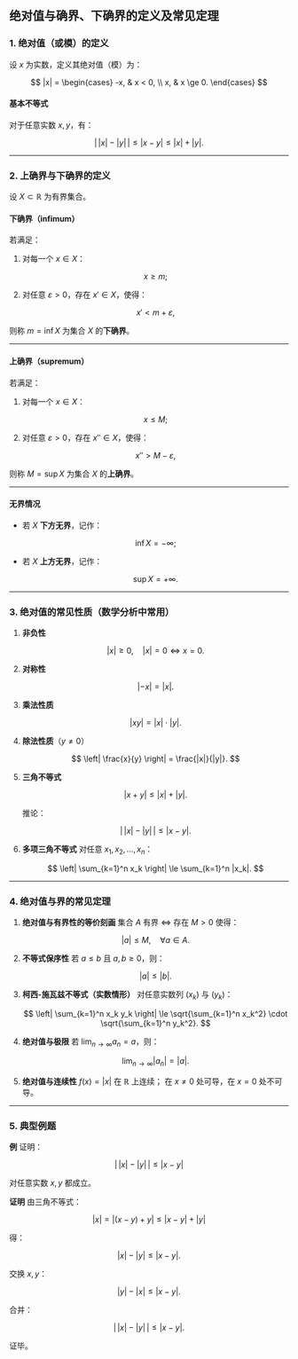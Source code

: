 
## 绝对值与确界、下确界的定义及常见定理

### 1. 绝对值（或模）的定义

设 $x$ 为实数，定义其绝对值（模）为：

$$
|x| =
\begin{cases}
-x, & x < 0, \\
x, & x \ge 0.
\end{cases}
$$

#### 基本不等式

对于任意实数 $x, y$，有：

$$
\big|\,|x| - |y|\,\big| \le |x - y| \le |x| + |y|.
$$

---

### 2. 上确界与下确界的定义

设 $X \subset \mathbb{R}$ 为有界集合。

#### 下确界（infimum）

若满足：

1. 对每一个 $x \in X$：

   $$
   x \ge m;
   $$
2. 对任意 $\varepsilon > 0$，存在 $x' \in X$，使得：

   $$
   x' < m + \varepsilon,
   $$

则称 $m = \inf X$ 为集合 $X$ 的**下确界**。

---

#### 上确界（supremum）

若满足：

1. 对每一个 $x \in X$：

   $$
   x \le M;
   $$
2. 对任意 $\varepsilon > 0$，存在 $x'' \in X$，使得：

   $$
   x'' > M - \varepsilon,
   $$

则称 $M = \sup X$ 为集合 $X$ 的**上确界**。

---

#### 无界情况

* 若 $X$ **下方无界**，记作：

  $$
  \inf X = -\infty;
  $$
* 若 $X$ **上方无界**，记作：

  $$
  \sup X = +\infty.
  $$

---

### 3. 绝对值的常见性质（数学分析中常用）

1. **非负性**

   $$
   |x| \ge 0, \quad |x| = 0 \iff x = 0.
   $$

2. **对称性**

   $$
   |-x| = |x|.
   $$

3. **乘法性质**

   $$
   |xy| = |x| \cdot |y|.
   $$

4. **除法性质**（$y \neq 0$）

   $$
   \left| \frac{x}{y} \right| = \frac{|x|}{|y|}.
   $$

5. **三角不等式**

   $$
   |x + y| \le |x| + |y|.
   $$

   推论：

   $$
   \big|\,|x| - |y|\,\big| \le |x - y|.
   $$

6. **多项三角不等式**
   对任意 $x_1, x_2, \dots, x_n$：

   $$
   \left| \sum_{k=1}^n x_k \right| \le \sum_{k=1}^n |x_k|.
   $$

---

### 4. 绝对值与界的常见定理

1. **绝对值与有界性的等价刻画**
   集合 $A$ 有界 $\iff$ 存在 $M > 0$ 使得：

   $$
   |a| \le M, \quad \forall a \in A.
   $$

2. **不等式保序性**
   若 $a \le b$ 且 $a,b \ge 0$，则：

   $$
   |a| \le |b|.
   $$

3. **柯西-施瓦兹不等式（实数情形）**
   对任意实数列 $(x_k)$ 与 $(y_k)$：

   $$
   \left| \sum_{k=1}^n x_k y_k \right| \le
   \sqrt{\sum_{k=1}^n x_k^2} \cdot
   \sqrt{\sum_{k=1}^n y_k^2}.
   $$

4. **绝对值与极限**
   若 $\lim_{n \to \infty} a_n = a$，则：

   $$
   \lim_{n \to \infty} |a_n| = |a|.
   $$

5. **绝对值与连续性**
   $f(x) = |x|$ 在 $\mathbb{R}$ 上连续；
   在 $x \neq 0$ 处可导，在 $x = 0$ 处不可导。

---

### 5. 典型例题

**例**
证明：

$$
\big|\,|x| - |y|\,\big| \le |x-y|
$$

对任意实数 $x, y$ 都成立。

**证明**
由三角不等式：

$$
|x| = |(x-y) + y| \le |x-y| + |y|
$$

得：

$$
|x| - |y| \le |x-y|.
$$

交换 $x, y$：

$$
|y| - |x| \le |x-y|.
$$

合并：

$$
\big|\,|x| - |y|\,\big| \le |x-y|.
$$

证毕。


